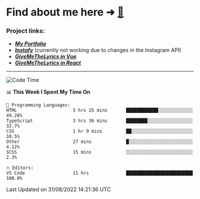 # Find about me here ➜ [🧑](https://pauabella.dev)

### Project links:
- ***[My Portfolio](https://pauabella.dev)***
- ***[Instafy](https://instafy.me)*** (currently not working due to changes in the Instagram API)
- ***[GiveMeTheLyrics in Vue](https://lyrics.pauabella.dev)***
- ***[GiveMeTheLyrics in React](https://pauabella.dev/GiveMeTheLyrics)***

---
<!--START_SECTION:waka-->
![Code Time](http://img.shields.io/badge/Code%20Time-1%2C392%20hrs%2055%20mins-blue)

📊 **This Week I Spent My Time On** 

```text
💬 Programming Languages: 
HTML                     5 hrs 25 mins       ████████████░░░░░░░░░░░░░   49.28% 
TypeScript               3 hrs 36 mins       ████████░░░░░░░░░░░░░░░░░   32.7% 
CSS                      1 hr 9 mins         ██░░░░░░░░░░░░░░░░░░░░░░░   10.5% 
Other                    27 mins             █░░░░░░░░░░░░░░░░░░░░░░░░   4.12% 
SCSS                     15 mins             ░░░░░░░░░░░░░░░░░░░░░░░░░   2.3%

🔥 Editors: 
VS Code                  11 hrs              █████████████████████████   100.0%

```


 Last Updated on 31/08/2022 14:21:36 UTC
<!--END_SECTION:waka-->
